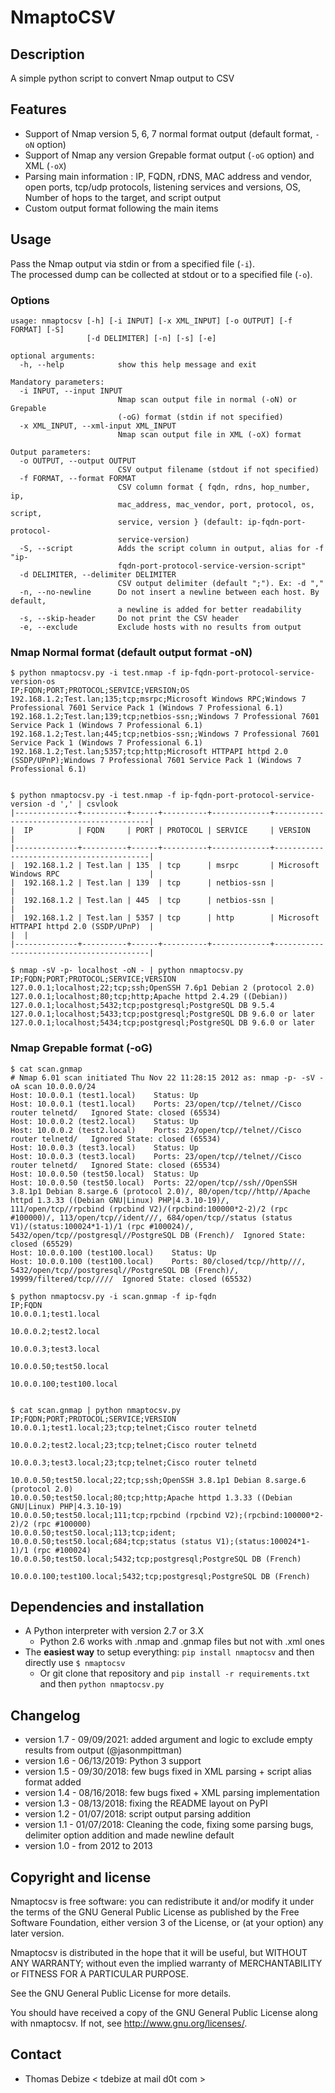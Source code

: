 NmaptoCSV
============

Description
-----------
A simple python script to convert Nmap output to CSV

Features
--------
* Support of Nmap version 5, 6, 7 normal format output (default format, `-oN` option)
* Support of Nmap any version Grepable format output (`-oG` option) and XML (`-oX`)
* Parsing main information : IP, FQDN, rDNS, MAC address and vendor, open ports, tcp/udp protocols, listening services and versions, OS, Number of hops to the target, and script output
* Custom output format following the main items

Usage
-----
Pass the Nmap output via stdin or from a specified file (`-i`).  
The processed dump can be collected at stdout or to a specified file (`-o`).

### Options
```
usage: nmaptocsv [-h] [-i INPUT] [-x XML_INPUT] [-o OUTPUT] [-f FORMAT] [-S]
                 [-d DELIMITER] [-n] [-s] [-e]

optional arguments:
  -h, --help            show this help message and exit

Mandatory parameters:
  -i INPUT, --input INPUT
                        Nmap scan output file in normal (-oN) or Grepable
                        (-oG) format (stdin if not specified)
  -x XML_INPUT, --xml-input XML_INPUT
                        Nmap scan output file in XML (-oX) format

Output parameters:
  -o OUTPUT, --output OUTPUT
                        CSV output filename (stdout if not specified)
  -f FORMAT, --format FORMAT
                        CSV column format { fqdn, rdns, hop_number, ip,
                        mac_address, mac_vendor, port, protocol, os, script,
                        service, version } (default: ip-fqdn-port-protocol-
                        service-version)
  -S, --script          Adds the script column in output, alias for -f "ip-
                        fqdn-port-protocol-service-version-script"
  -d DELIMITER, --delimiter DELIMITER
                        CSV output delimiter (default ";"). Ex: -d ","
  -n, --no-newline      Do not insert a newline between each host. By default,
                        a newline is added for better readability
  -s, --skip-header     Do not print the CSV header
  -e, --exclude         Exclude hosts with no results from output
```

### Nmap Normal format (default output format -oN)
```
$ python nmaptocsv.py -i test.nmap -f ip-fqdn-port-protocol-service-version-os
IP;FQDN;PORT;PROTOCOL;SERVICE;VERSION;OS
192.168.1.2;Test.lan;135;tcp;msrpc;Microsoft Windows RPC;Windows 7 Professional 7601 Service Pack 1 (Windows 7 Professional 6.1)
192.168.1.2;Test.lan;139;tcp;netbios-ssn;;Windows 7 Professional 7601 Service Pack 1 (Windows 7 Professional 6.1)
192.168.1.2;Test.lan;445;tcp;netbios-ssn;;Windows 7 Professional 7601 Service Pack 1 (Windows 7 Professional 6.1)
192.168.1.2;Test.lan;5357;tcp;http;Microsoft HTTPAPI httpd 2.0 (SSDP/UPnP);Windows 7 Professional 7601 Service Pack 1 (Windows 7 Professional 6.1)


$ python nmaptocsv.py -i test.nmap -f ip-fqdn-port-protocol-service-version -d ',' | csvlook
|--------------+----------+------+----------+-------------+------------------------------------------|
|  IP          | FQDN     | PORT | PROTOCOL | SERVICE     | VERSION                                  |
|--------------+----------+------+----------+-------------+------------------------------------------|
|  192.168.1.2 | Test.lan | 135  | tcp      | msrpc       | Microsoft Windows RPC                    |
|  192.168.1.2 | Test.lan | 139  | tcp      | netbios-ssn |                                          |
|  192.168.1.2 | Test.lan | 445  | tcp      | netbios-ssn |                                          |
|  192.168.1.2 | Test.lan | 5357 | tcp      | http        | Microsoft HTTPAPI httpd 2.0 (SSDP/UPnP)  |
|  |
|--------------+----------+------+----------+-------------+------------------------------------------|

$ nmap -sV -p- localhost -oN - | python nmaptocsv.py 
IP;FQDN;PORT;PROTOCOL;SERVICE;VERSION
127.0.0.1;localhost;22;tcp;ssh;OpenSSH 7.6p1 Debian 2 (protocol 2.0)
127.0.0.1;localhost;80;tcp;http;Apache httpd 2.4.29 ((Debian))
127.0.0.1;localhost;5432;tcp;postgresql;PostgreSQL DB 9.5.4
127.0.0.1;localhost;5433;tcp;postgresql;PostgreSQL DB 9.6.0 or later
127.0.0.1;localhost;5434;tcp;postgresql;PostgreSQL DB 9.6.0 or later
```

### Nmap Grepable format (-oG)
```
$ cat scan.gnmap
# Nmap 6.01 scan initiated Thu Nov 22 11:28:15 2012 as: nmap -p- -sV -oA scan 10.0.0.0/24 
Host: 10.0.0.1 (test1.local)	Status: Up
Host: 10.0.0.1 (test1.local)	Ports: 23/open/tcp//telnet//Cisco router telnetd/	Ignored State: closed (65534)
Host: 10.0.0.2 (test2.local)	Status: Up
Host: 10.0.0.2 (test2.local)	Ports: 23/open/tcp//telnet//Cisco router telnetd/	Ignored State: closed (65534)
Host: 10.0.0.3 (test3.local)	Status: Up
Host: 10.0.0.3 (test3.local)	Ports: 23/open/tcp//telnet//Cisco router telnetd/	Ignored State: closed (65534)
Host: 10.0.0.50 (test50.local)	Status: Up
Host: 10.0.0.50 (test50.local)	Ports: 22/open/tcp//ssh//OpenSSH 3.8.1p1 Debian 8.sarge.6 (protocol 2.0)/, 80/open/tcp//http//Apache httpd 1.3.33 ((Debian GNU|Linux) PHP|4.3.10-19)/, 111/open/tcp//rpcbind (rpcbind V2)/(rpcbind:100000*2-2)/2 (rpc #100000)/, 113/open/tcp//ident///, 684/open/tcp//status (status V1)/(status:100024*1-1)/1 (rpc #100024)/, 5432/open/tcp//postgresql//PostgreSQL DB (French)/	Ignored State: closed (65529)
Host: 10.0.0.100 (test100.local)	Status: Up
Host: 10.0.0.100 (test100.local)	Ports: 80/closed/tcp//http///, 5432/open/tcp//postgresql//PostgreSQL DB (French)/, 19999/filtered/tcp/////	Ignored State: closed (65532)

$ python nmaptocsv.py -i scan.gnmap -f ip-fqdn
IP;FQDN
10.0.0.1;test1.local

10.0.0.2;test2.local

10.0.0.3;test3.local

10.0.0.50;test50.local

10.0.0.100;test100.local


$ cat scan.gnmap | python nmaptocsv.py 
IP;FQDN;PORT;PROTOCOL;SERVICE;VERSION
10.0.0.1;test1.local;23;tcp;telnet;Cisco router telnetd

10.0.0.2;test2.local;23;tcp;telnet;Cisco router telnetd

10.0.0.3;test3.local;23;tcp;telnet;Cisco router telnetd

10.0.0.50;test50.local;22;tcp;ssh;OpenSSH 3.8.1p1 Debian 8.sarge.6 (protocol 2.0)
10.0.0.50;test50.local;80;tcp;http;Apache httpd 1.3.33 ((Debian GNU|Linux) PHP|4.3.10-19)
10.0.0.50;test50.local;111;tcp;rpcbind (rpcbind V2);(rpcbind:100000*2-2)/2 (rpc #100000)
10.0.0.50;test50.local;113;tcp;ident;
10.0.0.50;test50.local;684;tcp;status (status V1);(status:100024*1-1)/1 (rpc #100024)
10.0.0.50;test50.local;5432;tcp;postgresql;PostgreSQL DB (French)

10.0.0.100;test100.local;5432;tcp;postgresql;PostgreSQL DB (French)
```

Dependencies and installation
-----------------------------
* A Python interpreter with version 2.7 or 3.X
  * Python 2.6 works with .nmap and .gnmap files but not with .xml ones
* The **easiest way** to setup everything: `pip install nmaptocsv` and then directly use `$ nmaptocsv`
  * Or git clone that repository and `pip install -r requirements.txt` and then `python nmaptocsv.py`

Changelog
---------
* version 1.7 - 09/09/2021: added argument and logic to exclude empty results from output (@jasonmpittman)
* version 1.6 - 06/13/2019: Python 3 support
* version 1.5 - 09/30/2018: few bugs fixed in XML parsing + script alias format added
* version 1.4 - 08/16/2018: few bugs fixed + XML parsing implementation
* version 1.3 - 08/13/2018: fixing the README layout on PyPI
* version 1.2 - 01/07/2018: script output parsing addition
* version 1.1 - 01/07/2018: Cleaning the code, fixing some parsing bugs, delimiter option addition and made newline default
* version 1.0 - from 2012 to 2013

Copyright and license
---------------------
Nmaptocsv is free software: you can redistribute it and/or modify it under the terms of the GNU General Public License as published by the Free Software Foundation, either version 3 of the License, or (at your option) any later version.

Nmaptocsv is distributed in the hope that it will be useful, but WITHOUT ANY WARRANTY; without even the implied warranty of MERCHANTABILITY or FITNESS FOR A PARTICULAR PURPOSE.  

See the GNU General Public License for more details.

You should have received a copy of the GNU General Public License along with nmaptocsv. 
If not, see http://www.gnu.org/licenses/.

Contact
-------
* Thomas Debize < tdebize at mail d0t com >
